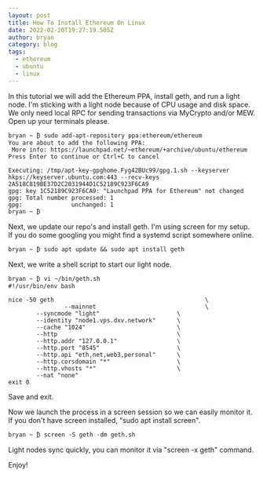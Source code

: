 ```yaml
---
layout: post
title: How To Install Ethereum On Linux
date: 2022-02-20T19:27:19.505Z
author: bryan
category: blog
tags:
  - ethereum
  - ubuntu
  - linux
---
```

In this tutorial we will add the Ethereum PPA, install geth, and run a light node. I'm sticking with a light node because of CPU usage and disk space. We only need local RPC for sending transactions via MyCrypto and/or MEW. Open up your terminals please.

```
bryan ~ ₿ sudo add-apt-repository ppa:ethereum/ethereum
You are about to add the following PPA:
 More info: https://launchpad.net/~ethereum/+archive/ubuntu/ethereum
Press Enter to continue or Ctrl+C to cancel

Executing: /tmp/apt-key-gpghome.Fyg42BUc99/gpg.1.sh --keyserver hkps://keyserver.ubuntu.com:443 --recv-keys 2A518C819BE37D2C2031944D1C52189C923F6CA9
gpg: key 1C52189C923F6CA9: "Launchpad PPA for Ethereum" not changed
gpg: Total number processed: 1
gpg:              unchanged: 1
bryan ~ ₿
```

Next, we update our repo's and install geth. I'm using screen for my setup. If you do some googling you might find a systemd script somewhere online.

```
bryan ~ ₿ sudo apt update && sudo apt install geth
```

Next, we write a shell script to start our light node.

```
bryan ~ ₿ vi ~/bin/geth.sh
#!/usr/bin/env bash

nice -50 geth                                           \
                --mainnet                               \
		--syncmode "light"                      \
		--identity "node1.vps.dxv.network"      \
		--cache "1024"                          \
		--http                                  \
		--http.addr "127.0.0.1"                 \
		--http.port "8545"                      \
		--http.api "eth,net,web3,personal"      \
		--http.corsdomain "*"                   \
		--http.vhosts "*"                       \
		--nat "none"
exit 0
```

Save and exit.

Now we launch the process in a screen session so we can easily monitor it. If you don't have screen installed, "sudo apt install screen".

```
bryan ~ ₿ screen -S geth -dm geth.sh
```

Light nodes sync quickly, you can monitor it via "screen -x geth" command.

Enjoy!

